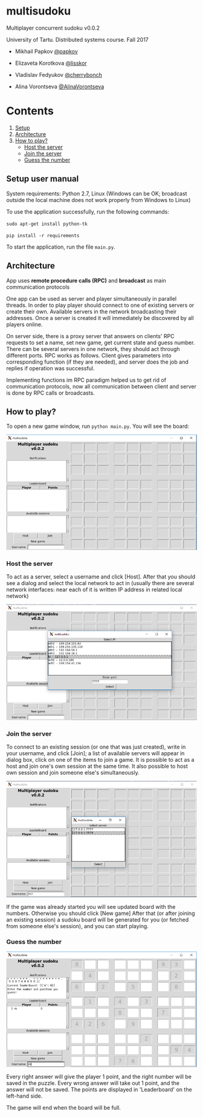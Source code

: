 # multisudoku
Multiplayer concurrent sudoku v0.0.2

University of Tartu. Distributed systems course. Fall 2017

* Mikhail Papkov [@papkov](https://github.com/papkov)

* Elizaveta Korotkova [@lisskor](https://github.com/lisskor)

* Vladislav Fedyukov [@cherrybonch](https://github.com/cherrybonch)

* Alina Vorontseva [@AlinaVorontseva](https://github.com/AlinaVorontseva)

# Contents

1. [Setup](#setup)
2. [Architecture](#arch)
3. [How to play?](#howto)
    * [Host the server](#host)
    * [Join the server](#join)
    * [Guess the number](#guess)

## Setup user manual <a name="setup"/>

System requirements: Python 2.7, Linux (Windows can be OK; broadcast outside the local machine does not work properly from Windows to Linux)

To use the application successfully, run the following commands:

`sudo apt-get install python-tk`

`pip install -r requirements`

To start the application, run the file `main.py`.

## Architecture <a name="arch"/>

App uses **remote procedure calls (RPC)** and **broadcast** as main communication protocols

One app can be used as server and player simultaneously in parallel threads. In order to play player should connect to one of existing servers or create their own. Available servers in the network broadcasting their addresses. Once a server is created it will immediately be discovered by all players online.

On server side, there is a proxy server that answers on clients' RPC requests to set a name, set new game, get current state and guess number. There can be several servers in one network, they should act through different ports. RPC works as follows. Client gives parameters into corresponding function (if they are needed), and server does the job and replies if operation was successful. 

Implementing functions im RPC paradigm helped us to get rid of communication protocols, now all communication between client and server is done by RPC calls or broadcasts.

## How to play? <a name="howto"/>

To open a new game window, run `python main.py`. You will see the board:

![A newly created game window](https://raw.githubusercontent.com/papkov/multisudoku/master/pics/new_window_2.png)

### Host the server <a name="host"/>
To act as a server, select a username and click \[Host\]. After that you should see a dialog and select the local network to act in (usually there are several network interfaces: near each of it is written IP address in related local network)

![Hosting dialog](https://raw.githubusercontent.com/papkov/multisudoku/master/pics/select_network.png)


### Join the server <a name="join"/>
To connect to an existing session (or one that was just created), write in your username, and click \[Join\]; a list of available servers will appear in dialog box, click on one of the items to join a game. 
It is possible to act as a host and join one's own session at the same time. It also possible to host own session and join someone else's simultaneously.

![After a server was created](https://raw.githubusercontent.com/papkov/multisudoku/master/pics/select_server.png)

If the game was already started you will see updated board with the numbers. Otherwise you should click \[New game\]
After that (or after joining an existing session) a sudoku board will be generated for you (or fetched from someone else's session),
and you can start playing.

### Guess the number <a name="guess"/>
![A gameboard](https://raw.githubusercontent.com/papkov/multisudoku/master/pics/game_2.png)

Every right answer will give the player 1 point, and the right number will be saved in the puzzle.
Every wrong answer will take out 1 point, and the answer will not be saved.
The points are displayed in 'Leaderboard' on the left-hand side.

The game will end when the board will be full.
